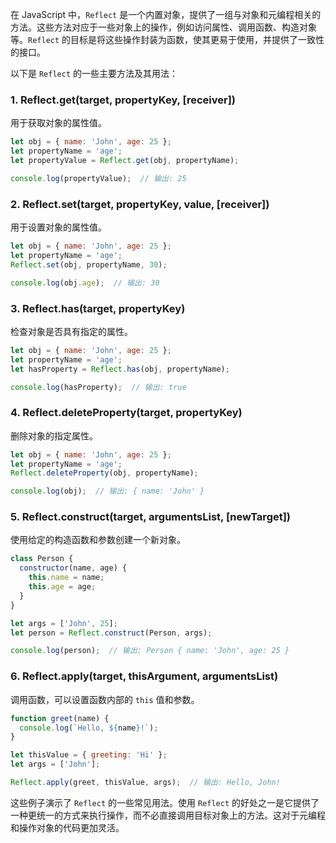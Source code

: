 在 JavaScript 中，`Reflect` 是一个内置对象，提供了一组与对象和元编程相关的方法。这些方法对应于一些对象上的操作，例如访问属性、调用函数、构造对象等。`Reflect` 的目标是将这些操作封装为函数，使其更易于使用，并提供了一致性的接口。

以下是 `Reflect` 的一些主要方法及其用法：

### 1. Reflect.get(target, propertyKey, [receiver])

用于获取对象的属性值。

```javascript
let obj = { name: 'John', age: 25 };
let propertyName = 'age';
let propertyValue = Reflect.get(obj, propertyName);

console.log(propertyValue);  // 输出: 25
```

### 2. Reflect.set(target, propertyKey, value, [receiver])

用于设置对象的属性值。

```javascript
let obj = { name: 'John', age: 25 };
let propertyName = 'age';
Reflect.set(obj, propertyName, 30);

console.log(obj.age);  // 输出: 30
```

### 3. Reflect.has(target, propertyKey)

检查对象是否具有指定的属性。

```javascript
let obj = { name: 'John', age: 25 };
let propertyName = 'age';
let hasProperty = Reflect.has(obj, propertyName);

console.log(hasProperty);  // 输出: true
```

### 4. Reflect.deleteProperty(target, propertyKey)

删除对象的指定属性。

```javascript
let obj = { name: 'John', age: 25 };
let propertyName = 'age';
Reflect.deleteProperty(obj, propertyName);

console.log(obj);  // 输出: { name: 'John' }
```

### 5. Reflect.construct(target, argumentsList, [newTarget])

使用给定的构造函数和参数创建一个新对象。

```javascript
class Person {
  constructor(name, age) {
    this.name = name;
    this.age = age;
  }
}

let args = ['John', 25];
let person = Reflect.construct(Person, args);

console.log(person);  // 输出: Person { name: 'John', age: 25 }
```

### 6. Reflect.apply(target, thisArgument, argumentsList)

调用函数，可以设置函数内部的 `this` 值和参数。

```javascript
function greet(name) {
  console.log(`Hello, ${name}!`);
}

let thisValue = { greeting: 'Hi' };
let args = ['John'];

Reflect.apply(greet, thisValue, args);  // 输出: Hello, John!
```

这些例子演示了 `Reflect` 的一些常见用法。使用 `Reflect` 的好处之一是它提供了一种更统一的方式来执行操作，而不必直接调用目标对象上的方法。这对于元编程和操作对象的代码更加灵活。